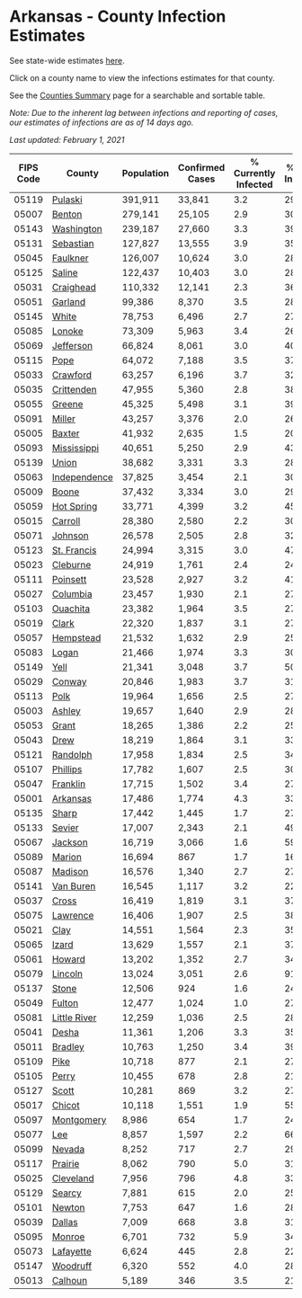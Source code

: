 # Arkansas - County Infection Estimates

See state-wide estimates [here](/infections/us-ar).

Click on a county name to view the infections estimates for that county.

See the [Counties Summary](/infections/summary-counties) page for a searchable and sortable table.

*Note: Due to the inherent lag between infections and reporting of cases, our estimates of infections are as of 14 days ago.*

*Last updated: February 1, 2021*

|   FIPS Code |                       County |   Population |   Confirmed Cases |   % Currently Infected |   % Total Infected |
|-------------|------------------------------|--------------|-------------------|------------------------|--------------------|
|       05119 |           [Pulaski](pulaski) |      391,911 |            33,841 |                    3.2 |               29.0 |
|       05007 |             [Benton](benton) |      279,141 |            25,105 |                    2.9 |               30.3 |
|       05143 |     [Washington](washington) |      239,187 |            27,660 |                    3.3 |               39.4 |
|       05131 |       [Sebastian](sebastian) |      127,827 |            13,555 |                    3.9 |               35.4 |
|       05045 |         [Faulkner](faulkner) |      126,007 |            10,624 |                    3.0 |               28.0 |
|       05125 |             [Saline](saline) |      122,437 |            10,403 |                    3.0 |               28.0 |
|       05031 |       [Craighead](craighead) |      110,332 |            12,141 |                    2.3 |               36.7 |
|       05051 |           [Garland](garland) |       99,386 |             8,370 |                    3.5 |               28.1 |
|       05145 |               [White](white) |       78,753 |             6,496 |                    2.7 |               27.0 |
|       05085 |             [Lonoke](lonoke) |       73,309 |             5,963 |                    3.4 |               26.5 |
|       05069 |       [Jefferson](jefferson) |       66,824 |             8,061 |                    3.0 |               40.9 |
|       05115 |                 [Pope](pope) |       64,072 |             7,188 |                    3.5 |               37.9 |
|       05033 |         [Crawford](crawford) |       63,257 |             6,196 |                    3.7 |               32.2 |
|       05035 |     [Crittenden](crittenden) |       47,955 |             5,360 |                    2.8 |               38.9 |
|       05055 |             [Greene](greene) |       45,325 |             5,498 |                    3.1 |               39.8 |
|       05091 |             [Miller](miller) |       43,257 |             3,376 |                    2.0 |               26.0 |
|       05005 |             [Baxter](baxter) |       41,932 |             2,635 |                    1.5 |               20.4 |
|       05093 |   [Mississippi](mississippi) |       40,651 |             5,250 |                    2.9 |               43.3 |
|       05139 |               [Union](union) |       38,682 |             3,331 |                    3.3 |               28.8 |
|       05063 | [Independence](independence) |       37,825 |             3,454 |                    2.1 |               30.5 |
|       05009 |               [Boone](boone) |       37,432 |             3,334 |                    3.0 |               29.0 |
|       05059 |     [Hot Spring](hot-spring) |       33,771 |             4,399 |                    3.2 |               45.6 |
|       05015 |           [Carroll](carroll) |       28,380 |             2,580 |                    2.2 |               30.0 |
|       05071 |           [Johnson](johnson) |       26,578 |             2,505 |                    2.8 |               32.2 |
|       05123 |   [St. Francis](st.-francis) |       24,994 |             3,315 |                    3.0 |               47.2 |
|       05023 |         [Cleburne](cleburne) |       24,919 |             1,761 |                    2.4 |               24.8 |
|       05111 |         [Poinsett](poinsett) |       23,528 |             2,927 |                    3.2 |               41.3 |
|       05027 |         [Columbia](columbia) |       23,457 |             1,930 |                    2.1 |               27.0 |
|       05103 |         [Ouachita](ouachita) |       23,382 |             1,964 |                    3.5 |               27.3 |
|       05019 |               [Clark](clark) |       22,320 |             1,837 |                    3.1 |               27.5 |
|       05057 |       [Hempstead](hempstead) |       21,532 |             1,632 |                    2.9 |               25.1 |
|       05083 |               [Logan](logan) |       21,466 |             1,974 |                    3.3 |               30.6 |
|       05149 |                 [Yell](yell) |       21,341 |             3,048 |                    3.7 |               50.1 |
|       05029 |             [Conway](conway) |       20,846 |             1,983 |                    3.7 |               31.3 |
|       05113 |                 [Polk](polk) |       19,964 |             1,656 |                    2.5 |               27.6 |
|       05003 |             [Ashley](ashley) |       19,657 |             1,640 |                    2.9 |               28.1 |
|       05053 |               [Grant](grant) |       18,265 |             1,386 |                    2.2 |               25.2 |
|       05043 |                 [Drew](drew) |       18,219 |             1,864 |                    3.1 |               33.9 |
|       05121 |         [Randolph](randolph) |       17,958 |             1,834 |                    2.5 |               34.0 |
|       05107 |         [Phillips](phillips) |       17,782 |             1,607 |                    2.5 |               30.1 |
|       05047 |         [Franklin](franklin) |       17,715 |             1,502 |                    3.4 |               27.6 |
|       05001 |         [Arkansas](arkansas) |       17,486 |             1,774 |                    4.3 |               33.1 |
|       05135 |               [Sharp](sharp) |       17,442 |             1,445 |                    1.7 |               27.5 |
|       05133 |             [Sevier](sevier) |       17,007 |             2,343 |                    2.1 |               49.3 |
|       05067 |           [Jackson](jackson) |       16,719 |             3,066 |                    1.6 |               59.9 |
|       05089 |             [Marion](marion) |       16,694 |               867 |                    1.7 |               16.8 |
|       05087 |           [Madison](madison) |       16,576 |             1,340 |                    2.7 |               27.2 |
|       05141 |       [Van Buren](van-buren) |       16,545 |             1,117 |                    3.2 |               22.3 |
|       05037 |               [Cross](cross) |       16,419 |             1,819 |                    3.1 |               37.1 |
|       05075 |         [Lawrence](lawrence) |       16,406 |             1,907 |                    2.5 |               38.8 |
|       05021 |                 [Clay](clay) |       14,551 |             1,564 |                    2.3 |               35.5 |
|       05065 |               [Izard](izard) |       13,629 |             1,557 |                    2.1 |               37.2 |
|       05061 |             [Howard](howard) |       13,202 |             1,352 |                    2.7 |               34.9 |
|       05079 |           [Lincoln](lincoln) |       13,024 |             3,051 |                    2.6 |               91.3 |
|       05137 |               [Stone](stone) |       12,506 |               924 |                    1.6 |               24.4 |
|       05049 |             [Fulton](fulton) |       12,477 |             1,024 |                    1.0 |               27.1 |
|       05081 | [Little River](little-river) |       12,259 |             1,036 |                    2.5 |               28.2 |
|       05041 |               [Desha](desha) |       11,361 |             1,206 |                    3.3 |               35.5 |
|       05011 |           [Bradley](bradley) |       10,763 |             1,250 |                    3.4 |               39.3 |
|       05109 |                 [Pike](pike) |       10,718 |               877 |                    2.1 |               27.6 |
|       05105 |               [Perry](perry) |       10,455 |               678 |                    2.8 |               21.4 |
|       05127 |               [Scott](scott) |       10,281 |               869 |                    3.2 |               27.5 |
|       05017 |             [Chicot](chicot) |       10,118 |             1,551 |                    1.9 |               55.1 |
|       05097 |     [Montgomery](montgomery) |        8,986 |               654 |                    1.7 |               24.0 |
|       05077 |                   [Lee](lee) |        8,857 |             1,597 |                    2.2 |               66.5 |
|       05099 |             [Nevada](nevada) |        8,252 |               717 |                    2.7 |               29.3 |
|       05117 |           [Prairie](prairie) |        8,062 |               790 |                    5.0 |               31.6 |
|       05025 |       [Cleveland](cleveland) |        7,956 |               796 |                    4.8 |               33.1 |
|       05129 |             [Searcy](searcy) |        7,881 |               615 |                    2.0 |               25.9 |
|       05101 |             [Newton](newton) |        7,753 |               647 |                    1.6 |               28.0 |
|       05039 |             [Dallas](dallas) |        7,009 |               668 |                    3.8 |               31.5 |
|       05095 |             [Monroe](monroe) |        6,701 |               732 |                    5.9 |               34.9 |
|       05073 |       [Lafayette](lafayette) |        6,624 |               445 |                    2.8 |               22.3 |
|       05147 |         [Woodruff](woodruff) |        6,320 |               552 |                    4.0 |               28.5 |
|       05013 |           [Calhoun](calhoun) |        5,189 |               346 |                    3.5 |               21.3 |